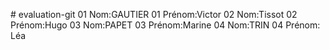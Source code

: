 ﻿﻿# evaluation-git 
01 Nom:GAUTIER
01 Prénom:Victor 
02 Nom:Tissot
02 Prénom:Hugo
03 Nom:PAPET
03 Prénom:Marine
04 Nom:TRIN
04 Prénom: Léa

